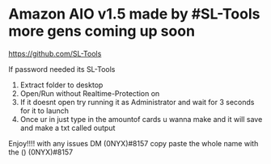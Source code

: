 # Amazon AIO v1.5 made by #SL-Tools more gens coming up soon

https://github.com/SL-Tools

If password needed its SL-Tools

1. Extract folder to desktop
2. Open/Run without Realtime-Protection on
3. If it doesnt open try running it as Administrator and wait for 3 seconds for it to launch
4. Once ur in just type in the amountof cards u wanna make and it will save and make a txt called output

Enjoy!!!! with any issues DM (0NYX)#8157 copy paste the whole name with the () (0NYX)#8157

